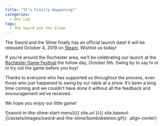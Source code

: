 ```yaml
---
title: "It’s Finally Happening!"
categories:
  - Dev Log
tags:
  - The Sword and the Slime
---
```


The Sword and the Slime finally has an official launch date! It will be released October 4, 2019 on [Steam](https://store.steampowered.com/app/1130570/The_Sword_and_the_Slime/?fbclid=IwAR0tNXO2gh1hMPAOM2TgNoigUGGQl1YbnwTdvNoxyG8rCeoSYztQy_Mfpls). Wishlist us today!

If you’re around the Rochester area, we’ll be celebrating our launch at the [Rochester Game Festival](https://store.steampowered.com/app/1130570/The_Sword_and_the_Slime/?fbclid=IwAR0tNXO2gh1hMPAOM2TgNoigUGGQl1YbnwTdvNoxyG8rCeoSYztQy_Mfpls) the follow day, October 5th. Swing by to say hi or to try out the game before you buy!

Thanks to everyone who has supported us throughout the process, even those who just happened to swing by our table at a show. It’s been a long time coming and we couldn’t have done it without all the feedback and encouragement we’ve received.

We hope you enjoy our little game!

![sword-in-the-slime-start-menu]({{ site.url }}{{ site.baseurl }}/assets/images/sword-and-the-slime/bombskeleton.gif){: .align-center}

